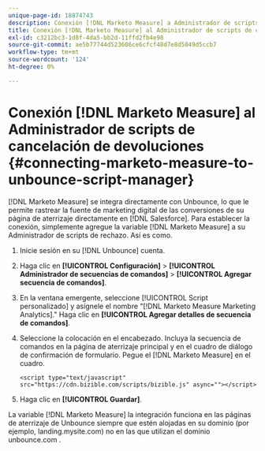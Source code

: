 ```yaml
---
unique-page-id: 18874743
description: Conexión [!DNL Marketo Measure] a Administrador de scripts de cancelación de devoluciones - [!DNL Marketo Measure] - Documentación del producto
title: Conexión [!DNL Marketo Measure] al Administrador de scripts de cancelación de devoluciones
exl-id: c3212bc3-1d8f-4da5-bb2d-11ffd2fb4e98
source-git-commit: ae5b77744d523606ce6cfcf48d7e8d5049d5ccb7
workflow-type: tm+mt
source-wordcount: '124'
ht-degree: 0%

---
```


# Conexión [!DNL Marketo Measure] al Administrador de scripts de cancelación de devoluciones {#connecting-marketo-measure-to-unbounce-script-manager}

[!DNL Marketo Measure] se integra directamente con Unbounce, lo que le permite rastrear la fuente de marketing digital de las conversiones de su página de aterrizaje directamente en [!DNL Salesforce]. Para establecer la conexión, simplemente agregue la variable [!DNL Marketo Measure] a su Administrador de scripts de rechazo. Así es como.

1. Inicie sesión en su [!DNL Unbounce] cuenta.
1. Haga clic en **[!UICONTROL Configuración]** > **[!UICONTROL Administrador de secuencias de comandos]** > **[!UICONTROL Agregar secuencia de comandos]**.
1. En la ventana emergente, seleccione [!UICONTROL Script personalizado] y asígnele el nombre &quot;[!DNL Marketo Measure Marketing Analytics].&quot; Haga clic en **[!UICONTROL Agregar detalles de secuencia de comandos]**.
1. Seleccione la colocación en el encabezado. Incluya la secuencia de comandos en la página de aterrizaje principal y en el cuadro de diálogo de confirmación de formulario. Pegue el [!DNL Marketo Measure] en el cuadro.

   `<script type="text/javascript" src="https://cdn.bizible.com/scripts/bizible.js" async=""></script>`

1. Haga clic en **[!UICONTROL Guardar]**.

La variable [!DNL Marketo Measure] la integración funciona en las páginas de aterrizaje de Unbounce siempre que estén alojadas en su dominio (por ejemplo, landing.mysite.com) no en las que utilizan el dominio unbounce.com .
